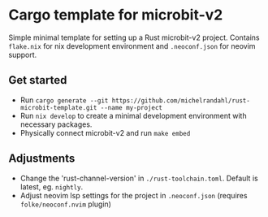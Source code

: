 # Cargo template for microbit-v2
Simple minimal template for setting up a Rust microbit-v2 project.
Contains `flake.nix` for nix development environment and `.neoconf.json` for neovim support.

## Get started
- Run `cargo generate --git https://github.com/michelrandahl/rust-microbit-template.git --name my-project`
- Run `nix develop` to create a minimal development environment with necessary packages.
- Physically connect microbit-v2 and run `make embed`

## Adjustments
- Change the 'rust-channel-version' in `./rust-toolchain.toml`. Default is latest, eg. `nightly`.
- Adjust neovim lsp settings for the project in `.neoconf.json` (requires `folke/neoconf.nvim` plugin)
